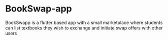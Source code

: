 # BookSwap-app
BookSwapp is a flutter based app with a small marketplace where students can list textbooks they wish to exchange and initiate swap offers with other users
